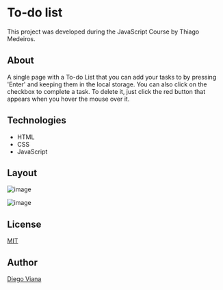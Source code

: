 # To-do list

This project was developed during the JavaScript Course by Thiago Medeiros.

## About

A single page with a To-do List that you can add your tasks to by pressing 'Enter' and keeping them in the local storage. You can also click on the checkbox to complete a task. To delete it, just click the red button that appears when you hover the mouse over it.

## Technologies
- HTML
- CSS
- JavaScript

## Layout

![image](https://user-images.githubusercontent.com/92064022/167445222-70bae699-87e5-4f51-b99b-2082bfeab39c.png)

![image](https://user-images.githubusercontent.com/92064022/167445326-aa68fcd0-a1ae-423d-8168-191a3ee6105a.png)

## License
[MIT](https://github.com/diegovianaf/ffsjs-to-do-list/blob/main/LICENSE)

## Author

[Diego Viana](https://github.com/diegovianaf)
